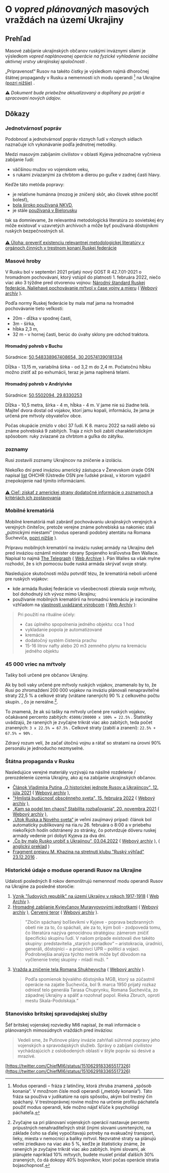 # O *vopred plánovaných* masových vraždách na území Ukrajiny

## Prehľad

Masové zabíjanie ukrajinských občanov ruskými inváznymi silami je výsledkom *vopred naplánovanej operácie na fyzické vyhladenie sociálne aktívnej vrstvy ukrajinskej spoločnosti* .

„Pripravenosť“ Rusov na takéto čistky je výsledkom najmä dlhoročnej štátnej propagandy v Rusku a nemennosti ich modu operandi [^1] na Ukrajine [(pozri nižšie)](Cleansing.md#%D0%B4%D0%B5%D1%80%D0%B6%D0%B0%D0%B2%D0%BD%D0%B0-%D0%BF%D1%80%D0%BE%D0%BF%D0%B0%D0%B3%D0%B0%D0%BD%D0%B4%D0%B0-%D0%B2-%D1%80%D1%84) .

⚠️ *Dokument bude priebežne aktualizovaný a dopĺňaný po prijatí a spracovaní nových údajov.*

## Dôkazy

### Jednotvárnosť popráv

Podobnosť a jednotvárnosť popráv rôznych ľudí v rôznych sídlach naznačuje ich vykonávanie podľa jednotnej metodiky.

Medzi masovým zabíjaním civilistov v oblasti Kyjeva jednoznačne vyčnieva zabíjanie ľudí:

- väčšinou mužov vo vojenskom veku,
- s rukami zviazanými za chrbtom a dierou po guľke v zadnej časti hlavy.

Keďže táto metóda popravy:

- je relatívne humánna (mozog je zničený skôr, ako človek stihne pocítiť bolesť),
- [bola široko používaná NKVD](https://twitter.com/Churchill_N1/status/606656825774194690),
- je stále [používaná v Bielorusku](https://en.wikipedia.org/wiki/Capital_punishment_in_Belarus#Method)

tak sa domnievame, že relevantná metodologická literatúra zo sovietskej éry môže existovať v uzavretých archívoch a môže byť používaná dôstojníkmi ruských bezpečnostných síl.

####

[⚠️ Úloha: preveriť existenciu relevantnej metodologickej literatúry v orgánoch činných v trestnom konaní Ruskej federácie](https://github.com/zbroyar/mass_killings/issues/15)

### Masové hroby

V Rusku bol v septembri 2021 prijatý nový GOST R 42.7.01-2021 o hromadnom pochovávaní, ktorý vstúpil do platnosti 1. februára 2022, niečo viac ako 3 týždne pred otvorenou vojnou: [Národný štandard Ruskej federácie. Naliehavé pochovávanie mŕtvol v čase vojny a mieru](https://docs.cntd.ru/document/1200180859) ( [Webový archív](https://web.archive.org/web/20220402173717/https://docs.cntd.ru/document/1200180859) ).

Podľa normy Ruskej federácie by mala mať jama na hromadné pochovávanie tieto veľkosti:

- 20m - dĺžka v spodnej časti,
- 3m - šírka,
- hĺbka 2,3 m,
- 32 m - v hornej časti, berúc do úvahy sklony pre odchod traktora.

#### Hromadný pohreb v Buchu

Súradnice: [50,548338967408654, 30,205741390181334](https://www.google.com/maps/place/50%C2%B032'54.0%22N+30%C2%B012'20.7%22E/@50.5484609,30.2058379,115m/data=!3m1!1e3!4m5!3m4!1s0x0:0x15cf9fe2434bd718!8m2!3d50.548339!4d30.2057414)

Dĺžka - 13,15 m, variabilná šírka - od 3,2 m do 2,4 m. Počiatočnú hĺbku možno zistiť až po exhumácii, teraz je jama naplnená telami.

#### Hromadný pohreb v Andriyivke

Súradnice: [50,5502094, 29,8330253](https://www.google.com/maps/place/50%C2%B033'00.8%22N+29%C2%B049'58.9%22E/@50.5502835,29.8329207,115m/data=!3m1!1e3!4m5!3m4!1s0x0:0x8cd1f9f20a211e34!8m2!3d50.5502094!4d29.8330253)

Dĺžka - 10,5 metra, šírka - 4 m, hĺbka - 4 m. V jame nie sú žiadne telá. Majiteľ dvora dostal od vojakov, ktorí jamu kopali, informáciu, že jama je určená pre mŕtvoly obyvateľov obce.

Počas okupácie zmizlo v obci 37 ľudí. K 8. marcu 2022 sa našli alebo sú známe pohrebiská 9 zabitých. Traja z nich boli zabití charakteristickým spôsobom: ruky zviazané za chrbtom a guľka do zátylku.

### zoznamy

Rusi zostavili zoznamy Ukrajincov na zničenie a izoláciu.

Niekoľko dní pred inváziou americký zástupca v Ženevskom úrade OSN napísal [list](https://www.washingtonpost.com/context/read-u-s-letter-to-the-u-n-alleging-russia-is-planning-human-rights-abuses-in-ukraine/93a8d6a1-5b44-4ae8-89e5-cd5d328dd150/?itid=lk_inline_manual_4) OHCHR (Ústredie OSN pre ľudské práva), v ktorom vyjadril znepokojenie nad týmito informáciami.

####

[⚠️ Cieľ: získať z americkej strany dodatočné informácie o zoznamoch a kritériách ich zostavovania](https://github.com/zbroyar/mass_killings/issues/17)

### Mobilné krematóriá

Mobilné krematóriá mali zabrániť pochovávaniu ukrajinských verejných a verejných činiteľov, pretože verejne známe pohrebiská sa nakoniec stali „pútnickými miestami“ (modus operandi podobný atentátu na Romana Šucheviča, [pozri nižšie](Cleansing.md#%D0%B4%D0%B5%D1%80%D0%B6%D0%B0%D0%B2%D0%BD%D0%B0-%D0%BF%D1%80%D0%BE%D0%BF%D0%B0%D0%B3%D0%B0%D0%BD%D0%B4%D0%B0-%D0%B2-%D1%80%D1%84) ).

Prípravu mobilných krematórií na inváziu ruskej armády na Ukrajinu deň pred inváziou oznámil minister obrany Spojeného kráľovstva Ben Wallace. Napísal to najmä [The Telegraph](https://www.telegraph.co.uk/world-news/2022/02/23/russia-deploys-mobile-crematorium-follow-troops-battle) ( [Web Archive](https://web.archive.org/web/20220331033347/https://www.telegraph.co.uk/world-news/2022/02/23/russia-deploys-mobile-crematorium-follow-troops-battle) ). Pán Walles sa však mylne rozhodol, že s ich pomocou bude ruská armáda skrývať svoje straty.

Nasledujúce skutočnosti môžu potvrdiť tézu, že krematóriá neboli určené pre ruských vojakov:

- kde armáda Ruskej federácie vo všeobecnosti zbierala svoje mŕtvoly, bol dohodnutý ich vývoz mimo Ukrajinu;
- používanie mobilných krematórií na hromadnú kremáciu je iracionálne vzhľadom na [vlastnosti uvádzané výrobcom](http://turmalin.su/index.php?option=com_content&view=article&id=185&Itemid=331) ( [Web Archív](https://web.archive.org/web/20220226133306/http://turmalin.su/index.php?option=com_content&view=article&id=185&Itemid=331) ):

> Pri použití na rituálne účely:
>
> - čas úplného spopolnenia jedného objektu: cca 1 hod
> - vykladanie popola je automatizované
> - kremácia
> - dodatočný systém čistenia prachu
> - 15-16 litrov nafty alebo 20 m3 zemného plynu na kremáciu jedného objektu

### 45 000 vriec na mŕtvoly

Tašky boli určené pre občanov Ukrajiny.

Ak by boli vaky určené pre mŕtvoly ruských vojakov, znamenalo by to, že Rusi po zhromaždení 200 000 vojakov na inváziu plánovali nenapraviteľné straty 22,5 % a celkové straty (vrátane ranených) 90 % z celkového počtu skupín. , čo je nereálne.[^ 2].

To znamená, že ak sú tašky na mŕtvoly určené pre ruských vojakov, očakávané percento zabitých: `45000/200000 x 100% = 22.5%` . Štatistiky uvádzajú, že ranených je zvyčajne trikrát viac ako zabitých, teda počet zranených: `3 х 22.5% = 67.5%` . Celkové straty (zabití a zranení): `22.5% + 67.5% = 90%` .

Zdravý rozum velí, že začať útočnú vojnu a rátať so stratami na úrovni 90% personálu je jednoducho nezmyselné.

### Štátna propaganda v Rusku

Nasledujúce verejné materiály vyzývajú na násilné rozdelenie / prerozdelenie územia Ukrajiny, ako aj na zabíjanie ukrajinských občanov.

- [Článok Vladimíra Putina „O historickej jednote Rusov a Ukrajincov“, 12. júla 2021](http://kremlin.ru/events/president/news/66181) ( [Webový archív](https://web.archive.org/web/20220331143857/http://kremlin.ru/events/president/news/66181) ),
- ["Hmlistá budúcnosť obscénneho sveta", 15. februára 2022](https://actualcomment.ru/tumannoe-budushchee-pokhabnogo-mira-2202150925.html) ( [Webový archív](https://web.archive.org/web/20220324051406/https://actualcomment.ru/tumannoe-budushchee-pokhabnogo-mira-2202150925.html) ),
- [„Kam sa podel ten chaos? Stabilita rozbaľovania“, 20. novembra 2021](https://actualcomment.ru/kuda-delsya-khaos-raspakovka-stabilnosti-2111201336.html) ( [Webový archív](https://web.archive.org/web/20220401131352/https://actualcomment.ru/kuda-delsya-khaos-raspakovka-stabilnosti-2111201336.html) ),
- [„Útok Ruska a Nového sveta“](https://web.archive.org/web/20220226051154/https://ria.ru/20220226/rossiya-1775162336.html) je veľmi zaujímavý prípad: článok bol automaticky publikovaný na ria.ru 26. februára o 8:00 a v priebehu niekoľkých hodín odstránený zo stránky, čo potvrdzuje dôveru ruskej armády vedenie pri dobytí Kyjeva za dva dni.
- [„Čo by malo Rusko urobiť s Ukrajinou“, 03.04.2022](https://ria.ru/20220403/ukraina-1781469605.html) ( [Webový archív](https://web.archive.org/web/20220404140751/https://ria.ru/20220403/ukraina-1781469605.html) ), ( [anglický preklad](https://medium.com/@kravchenko_mm/what-should-russia-do-with-ukraine-translation-of-a-propaganda-article-by-a-russian-journalist-a3e92e3cb64) )
- [Fragment prejavu M. Khazina na stretnutí klubu "Ruský výhľad" 23.12.2016](https://www.youtube.com/watch?v=njCjKWMy2n0&t=40s) .

### Historické údaje o moduse operandi Rusov na Ukrajine

Udalosti posledných 8 rokov demonštrujú nemennosť modu operandi Rusov na Ukrajine za posledné storočie:

1. [Vznik "ľudových republík" na území Ukrajiny v rokoch 1917-1918](https://uk.wikipedia.org/wiki/%D0%A0%D0%B0%D0%B4%D1%8F%D0%BD%D1%81%D1%8C%D0%BA%D0%BE-%D1%83%D0%BA%D1%80%D0%B0%D1%97%D0%BD%D1%81%D1%8C%D0%BA%D0%B0_%D0%B2%D1%96%D0%B9%D0%BD%D0%B0_(1917%E2%80%941921)#%D0%9D%D0%B0%D1%81%D1%82%D1%83%D0%BF_%D0%B1%D1%96%D0%BB%D1%8C%D1%88%D0%BE%D0%B2%D0%B8%D0%BA%D1%96%D0%B2) ( [Web Archív](https://web.archive.org/web/20220315084250/https://uk.wikipedia.org/wiki/%D0%A0%D0%B0%D0%B4%D1%8F%D0%BD%D1%81%D1%8C%D0%BA%D0%BE-%D1%83%D0%BA%D1%80%D0%B0%D1%97%D0%BD%D1%81%D1%8C%D0%BA%D0%B0_%D0%B2%D1%96%D0%B9%D0%BD%D0%B0_(1917%E2%80%941921)#%D0%9D%D0%B0%D1%81%D1%82%D1%83%D0%BF_%D0%B1%D1%96%D0%BB%D1%8C%D1%88%D0%BE%D0%B2%D0%B8%D0%BA%D1%96%D0%B2) ).
2. [Hromadné zabíjanie Kyjevčanov Muravyovovými jednotkami](https://www.istpravda.com.ua/articles/2019/03/12/153809) ( [Webový archív](https://web.archive.org/web/20210807111953/https://www.istpravda.com.ua/articles/2019/03/12/153809/) ), [Červený teror](https://uk.wikipedia.org/wiki/%D0%A8%D1%82%D1%83%D1%80%D0%BC_%D0%9A%D0%B8%D1%94%D0%B2%D0%B0_(1918)#%D0%A7%D0%B5%D1%80%D0%B2%D0%BE%D0%BD%D0%B8%D0%B9_%D1%82%D0%B5%D1%80%D0%BE%D1%80) ( [Webový archív](https://web.archive.org/web/20220331221844/https://uk.wikipedia.org/wiki/%D0%A8%D1%82%D1%83%D1%80%D0%BC_%D0%9A%D0%B8%D1%94%D0%B2%D0%B0_(1918)#%D0%A7%D0%B5%D1%80%D0%B2%D0%BE%D0%BD%D0%B8%D0%B9_%D1%82%D0%B5%D1%80%D0%BE%D1%80) ).
    > "Zločin spáchaný boľševikmi v Kyjeve - poprava bezbranných obetí nie za to, čo spáchali, ale za to, kým boli - zodpovedá tomu, čo literatúra nazýva genocídnou stratégiou: zámerom zničiť špecifickú skupinu ľudí. V našom prípade existovali dve takéto skupiny: predstavitelia „starých poriadkov“ – aristokracia, úradníci, generáli, dôstojníci – a priaznivci UPR – politici a vojaci. Podrobnejšia analýza týchto metrík môže byť dôvodom na vyčlenenie tretej skupiny - mladí muži. "
3. [Vražda a zničenie tela Romana Shukhevycha](https://ru.wikipedia.org/wiki/%D0%A8%D1%83%D1%85%D0%B5%D0%B2%D0%B8%D1%87,_%D0%A0%D0%BE%D0%BC%D0%B0%D0%BD_%D0%98%D0%BE%D1%81%D0%B8%D1%84%D0%BE%D0%B2%D0%B8%D1%87#%D0%A1%D0%BC%D0%B5%D1%80%D1%82%D1%8C) ( [Webový archív](https://web.archive.org/web/20220401020653/https://ru.wikipedia.org/wiki/%D0%A8%D1%83%D1%85%D0%B5%D0%B2%D0%B8%D1%87,_%D0%A0%D0%BE%D0%BC%D0%B0%D0%BD_%D0%98%D0%BE%D1%81%D0%B8%D1%84%D0%BE%D0%B2%D0%B8%D1%87#%D0%A1%D0%BC%D0%B5%D1%80%D1%82%D1%8C) ).
    > Podľa spomienok bývalého dôstojníka MGB, ktorý sa zúčastnil operácie na zajatie Šucheviča, bol 9. marca 1950 prijatý rozkaz odniesť telo generála Tarasa Chuprynku, Romana Šucheviča, zo západnej Ukrajiny a spáliť a rozohnať popol. Rieka Zbruch, oproti mestu Skala-Podolskaja.“

### Stanovisko britskej spravodajskej služby

Šéf britskej vojenskej rozviedky MI6 napísal, že mali informácie o plánovaných mimosúdnych vraždách pred inváziou:

> Vedeli sme, že Putinove plány invázie zahŕňali súhrnné popravy jeho vojenských a spravodajských služieb. Správy o zabíjaní civilistov vychádzajúcich z oslobodených oblastí v štýle popráv sú desivé a mrazivé.

[https://twitter.com/ChiefMI6/status/1510629183365517326](https://twitter.com/ChiefMI6/status/1510629183365517326)

[^ 1]: Modus operandi – fráza z latinčiny, ktorá zhruba znamená „spôsob konania“. V množnom čísle modi operandi („metódy konania“). Táto fráza sa používa v judikatúre na opis spôsobu, akým bol trestný čin spáchaný. V trestnoprávnej rovine možno na určenie profilu páchateľa použiť modus operandi, kde možno nájsť kľúče k psychológii páchateľa.

[^ 2]: Zvyčajne sa pri plánovaní vojenských operácií nastavuje percento prípustných nenahraditeľných strát (inými slovami usmrtených), na základe čoho sa ďalej vypočítavajú potreby na evakuačný transport, lieky, miesta v nemocnici a balíky mŕtvol. Nezvratné straty sa plánujú veľmi zriedkavo na viac ako 5 %, keďže je štatisticky známe, že ranených je zvyčajne trikrát viac ako zabitých. Inými slovami, ak plánujete napríklad 10% mŕtvych, budete musieť pridať ďalších 30% zranených, čo dá dokopy 40% bojovníkov, ktorí počas operácie stratia bojaschopnosť.


